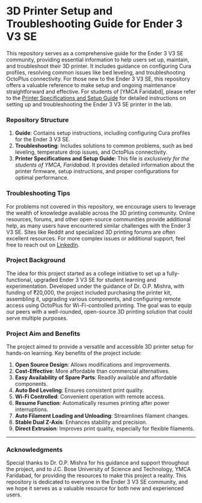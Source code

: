 # **3D Printer Setup and Troubleshooting Guide for Ender 3 V3 SE**


This repository serves as a comprehensive guide for the Ender 3 V3 SE community, providing essential information to help users set up, maintain, and troubleshoot their 3D printer. It includes guidance on configuring Cura profiles, resolving common issues like bed leveling, and troubleshooting OctoPlus connectivity. For those new to the Ender 3 V3 SE, this repository offers a valuable reference to make setup and ongoing maintenance straightforward and effective. For students of [YMCA Faridabd], please refer to the [Printer Specifications and Setup Guide](./Printer%20Specifications%20and%20Setup%20Guide%20for%20Ender%203%20V3%20SE.md) for detailed instructions on setting up and troubleshooting the Ender 3 V3 SE printer in the lab.

### Repository Structure
1. **Guide**: Contains setup instructions, including configuring Cura profiles for the Ender 3 V3 SE.
2. **Troubleshooting**: Includes solutions to common problems, such as bed leveling, temperature drop issues, and OctoPlus connectivity.
3. **Printer Specifications and Setup Guide**: This file is *exclusively for the students of YMCA, Faridabad*. It provides detailed information about the printer firmware, setup instructions, and proper configurations for optimal performance.

### Troubleshooting Tips
For problems not covered in this repository, we encourage users to leverage the wealth of knowledge available across the 3D printing community. Online resources, forums, and other open-source communities provide additional help, as many users have encountered similar challenges with the Ender 3 V3 SE. Sites like Reddit and specialized 3D printing forums are often excellent resources.
For more complex issues or additional support, feel free to reach out on [LinkedIn](https://www.linkedin.com/in/smtbhd32/).


### Project Background
The idea for this project started as a college initiative to set up a fully-functional, upgraded Ender 3 V3 SE for student learning and experimentation. Developed under the guidance of Dr. O.P. Mishra, with funding of ₹20,000, the project included purchasing the printer kit, assembling it, upgrading various components, and configuring remote access using OctoPlus for Wi-Fi-controlled printing. The goal was to equip our peers with a well-rounded, open-source 3D printing solution that could serve multiple purposes.

### Project Aim and Benefits
The project aimed to provide a versatile and accessible 3D printer setup for hands-on learning. Key benefits of the project include:

1. **Open Source Design**: Allows modifications and improvements.
2. **Cost-Effective**: More affordable than commercial alternatives.
3. **Easy Availability of Spare Parts**: Readily available and affordable components.
4. **Auto Bed Leveling**: Ensures consistent print quality.
5. **Wi-Fi Controlled**: Convenient operation with remote access.
6. **Resume Function**: Automatically resumes printing after power interruptions.
7. **Auto Filament Loading and Unloading**: Streamlines filament changes.
8. **Stable Dual Z-Axis**: Enhances stability and precision.
9. **Direct Extrusion**: Improves print quality, especially for flexible filaments.

---

### Acknowledgments
Special thanks to Dr. O.P. Mishra for his guidance and support throughout the project, and to J.C. Bose University of Science and Technology, YMCA Faridabad, for providing the resources to make this project a reality. This repository is dedicated to everyone in the Ender 3 V3 SE community, and we hope it serves as a valuable resource for both new and experienced users.
